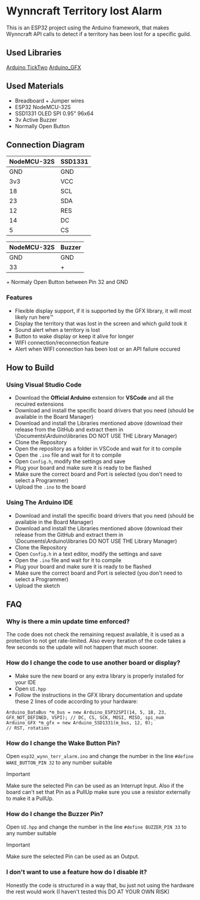 # Wynncraft Territory lost Alarm
This is an ESP32 project using the Arduino framework, that makes Wynncraft API calls to detect if a territory has been lost for a specific guild.

## Used Libraries
[Arduino TickTwo](https://github.com/sstaub/TickTwo)
[Arduino_GFX](https://github.com/moononournation/Arduino_GFX)

## Used Materials
- Breadboard + Jumper wires
- ESP32 NodeMCU-32S
- SSD1331 OLED SPI 0.95" 96x64
- 3v Active Buzzer
- Normally Open Button

## Connection Diagram
| NodeMCU-32S | SSD1331 |
| --- | --- |
| GND | GND |
| 3v3 | VCC |
| 18 | SCL |
| 23 | SDA |
| 12 | RES |
| 14 | DC |
| 5 | CS |

| NodeMCU-32S | Buzzer |
| --- | --- |
| GND | GND |
| 33 | + |

\+ Normaly Open Button between Pin 32 and GND

### Features
- Flexible display support, if it is supported by the GFX library, it will most likely run here:tm:
- Display the territory that was lost in the screen and which guild took it
- Sound alert when a territory is lost
- Button to wake display or keep it alive for longer
- WIFI connection/reconnection feature
- Alert when WIFI connection has been lost or an API failure occured

## How to Build
### Using Visual Studio Code
- Download the **Official Arduino** extension for **VSCode** and all the recuired extensions
- Download and install the specific board drivers that you need (should be available in the Board Manager)
- Download and install the Libraries mentioned above (download their release from the GitHub and extract them in \Documents\Arduino\libraries DO NOT USE THE Library Manager)
- Clone the Repository
- Open the repository as a folder in VSCode and wait for it to compile
- Open the ```.ino``` file and wait for it to compile
- Open ```Config.h```, modify the settings and save
- Plug your board and make sure it is ready to be flashed
- Make sure the correct board and Port is selected (you don't need to select a Programmer)
- Upload the ```.ino``` to the board

### Using The Arduino IDE
- Download and install the specific board drivers that you need (should be available in the Board Manager)
- Download and install the Libraries mentioned above (download their release from the GitHub and extract them in \Documents\Arduino\libraries DO NOT USE THE Library Manager)
- Clone the Repository
- Open ```Config.h``` in a text editor, modify the settings and save
- Open the ```.ino``` file and wait for it to compile
- Plug your board and make sure it is ready to be flashed
- Make sure the correct board and Port is selected (you don't need to select a Programmer)
- Upload the sketch

## FAQ
### Why is there a min update time enforced?
The code does not check the remaining request available, it is used as a protection to not get rate-limited. Also every iteration of the code takes a few seconds so the update will not happen that much sooner.
### How do I change the code to use another board or display?
- Make sure the new board or any extra library is properly installed for your IDE
- Open ```UI.hpp```
- Follow the instructions in the GFX library documentation and update these 2 lines of code according to your hardware:
```
Arduino_DataBus *m_bus = new Arduino_ESP32SPI(14, 5, 18, 23, GFX_NOT_DEFINED, VSPI); // DC, CS, SCK, MOSI, MISO, spi_num
Arduino_GFX *m_gfx = new Arduino_SSD1331(m_bus, 12, 0);                              // RST, rotation
```
### How do I change the Wake Button Pin?
Open ```esp32_wynn_terr_alarm.ino``` and change the number in the line ```#define WAKE_BUTTON_PIN 32``` to any number suitable
> [!IMPORTANT]
> Make sure the selected Pin can be used as an Interrupt Input. Also if the board can't set that Pin as a PullUp make sure you use a resistor externally to make it a PullUp.
### How do I change the Buzzer Pin?
Open ```UI.hpp``` and change the number in the line ```#define BUZZER_PIN 33``` to any number suitable
> [!IMPORTANT]
> Make sure the selected Pin can be used as an Output.
### I don't want to use a feature how do I disable it?
Honestly the code is structured in a way that, bu just not using the hardware the rest would work (I haven't tested this DO AT YOUR OWN RISK)